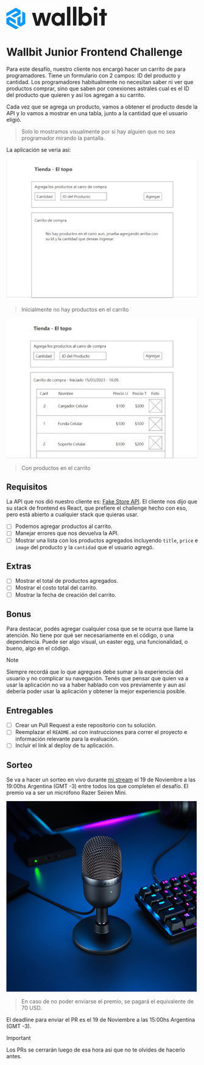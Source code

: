 ![Wallbit](./assets/logo.svg)

# Wallbit Junior Frontend Challenge

Para este desafío, nuestro cliente nos encargó hacer un carrito de para programadores. Tiene un formulario con 2 campos: ID del producto y cantidad. Los programadores habitualmente no necesitan saber ni ver que productos comprar, sino que saben por conexiones astrales cual es el ID del producto que quieren y así los agregan a su carrito.

Cada vez que se agrega un producto, vamos a obtener el producto desde la API y lo vamos a mostrar en una tabla, junto a la cantidad que el usuario eligió.

> Solo lo mostramos visualmente por si hay alguien que no sea programador mirando la pantalla.

La aplicación se vería así:

![Sin productos](./assets/app-0.jpg)
> Inicialmente no hay productos en el carrito

![Con productos](./assets/app-1.jpg)
> Con productos en el carrito

## Requisitos

La API que nos dió nuestro cliente es: [Fake Store API](https://fakestoreapi.com/). El cliente nos dijo que su stack de frontend es React, que prefiere el challenge hecho con eso, pero está abierto a cualquier stack que quieras usar.

- [ ] Podemos agregar productos al carrito.
- [ ] Manejar errores que nos devuelva la API.
- [ ] Mostrar una lista con los productos agregados incluyendo `title`, `price` e `image` del producto y la `cantidad` que el usuario agregó.

## Extras

- [ ] Mostrar el total de productos agregados.
- [ ] Mostrar el costo total del carrito.
- [ ] Mostrar la fecha de creación del carrito.

## Bonus

Para destacar, podés agregar cualquier cosa que se te ocurra que llame la atención. No tiene por qué ser necesariamente en el código, o una dependencia. Puede ser algo visual, un easter egg, una funcionalidad, o bueno, algo en el código.

> [!NOTE]
> Siempre recordá que lo que agregues debe sumar a la experiencia del usuario y no complicar su navegación. Tenés que pensar que quien va a usar la aplicación no va a haber hablado con vos previamente y aun así debería poder usar la aplicación y obtener la mejor experiencia posible.

## Entregables

- [ ] Crear un Pull Request a este repositorio con tu solución.
- [ ] Reemplazar el `README.md` con instrucciones para correr el proyecto e información relevante para la evaluación.
- [ ] Incluir el link al deploy de tu aplicación.

## Sorteo

Se va a hacer un sorteo en vivo durante [mi stream](https://twitch.tv/goncypozzo) el 19 de Noviembre a las 19:00hs Argentina (GMT -3) entre todos los que completen el desafío. El premio va a ser un micrófono Razer Seiren Mini.

![Razer Seiren Mini](./assets/sorteo.jpg)

> En caso de no poder enviarse el premio, se pagará el equivalente de 70 USD.

El deadline para enviar el PR es el 19 de Noviembre a las 15:00hs Argentina (GMT -3).

> [!IMPORTANT]
> Los PRs se cerrarán luego de esa hora así que no te olvides de hacerlo antes.
